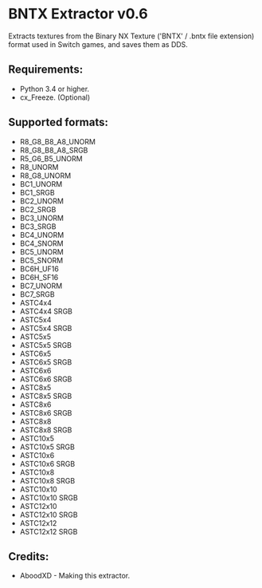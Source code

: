 # BNTX Extractor v0.6
Extracts textures from the Binary NX Texture ('BNTX' / .bntx file extension) format used in Switch games, and saves them as DDS.  

## Requirements:
* Python 3.4 or higher.
* cx_Freeze. (Optional)

## Supported formats:
* R8_G8_B8_A8_UNORM
* R8_G8_B8_A8_SRGB
* R5_G6_B5_UNORM
* R8_UNORM
* R8_G8_UNORM
* BC1_UNORM
* BC1_SRGB
* BC2_UNORM
* BC2_SRGB
* BC3_UNORM
* BC3_SRGB
* BC4_UNORM
* BC4_SNORM
* BC5_UNORM
* BC5_SNORM
* BC6H_UF16
* BC6H_SF16
* BC7_UNORM
* BC7_SRGB
* ASTC4x4
* ASTC4x4 SRGB
* ASTC5x4
* ASTC5x4 SRGB
* ASTC5x5
* ASTC5x5 SRGB
* ASTC6x5
* ASTC6x5 SRGB
* ASTC6x6
* ASTC6x6 SRGB
* ASTC8x5
* ASTC8x5 SRGB
* ASTC8x6
* ASTC8x6 SRGB
* ASTC8x8
* ASTC8x8 SRGB
* ASTC10x5
* ASTC10x5 SRGB
* ASTC10x6
* ASTC10x6 SRGB
* ASTC10x8
* ASTC10x8 SRGB
* ASTC10x10
* ASTC10x10 SRGB
* ASTC12x10
* ASTC12x10 SRGB
* ASTC12x12
* ASTC12x12 SRGB

## Credits:
* AboodXD - Making this extractor.
